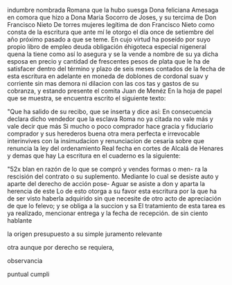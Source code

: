 indumbre nombrada Romana que la hubo suesga Dona feliciana Amesaga en comora que hizo a Dona Maria Socorro de Joses, y su tercima de Don Francisco Nieto
De torres mujeres legítima de don Francisco Nieto como consta de la escritura que ante mí le otorgo el día once de setiembre del año próximo pasado a que se teme. En cujo virtud ha poseído por suyo propio libro de empleo
deuda obligación éhigoteca especial nigeneral quena la
tiene como así lo asegura y se la vende a nombre de su
ya dicha esposa en precio y cantidad de frescentes
pesos de plata que le ha de satisfacer dentro del término
y
plazo de seis meses contados de la fecha de esta escritura
en adelante en moneda de doblones de cordonal
suav y corriente sin mas demora ni dilacion con las cos
tas y gastos de su cobranza, y estando presente el comita
Juan de Menéz
En la hoja de papel que se muestra, se encuentra escrito el siguiente texto:

"Que ha salido de su recibo, que se inserta y dice así: En consecuencia declara dicho vendedor que la esclava Roma no ya citada no vale más y vale decir que más
Si mucho o poco comprador hace gracia y fiduciario comprador y sus herederos buena otra mera perfecta e irrevocable interinvives con la insimudacion y renunciacion de cesaria sobre que renuncia la ley del ordenamiento Real fecha en cortes de Alcalá de Henares y demas que hay
La escritura en el cuaderno es la siguiente:

"52x blan en razón de lo que se compró y vendes formas o men- ra la rescisión del contrato o su suplemento. Mediante lo cual se desiste auto y aparte del derecho de acción pose-
Aguar se asiste a don y aparta la herencia de este
Lo de esto otorga a su favor esta escritura por la que ha de ser visto haberla adquirido sin que necesite de otro acto de apreciación de que lo felevo; y se obliga a la succion y sa
El tratamiento de esta tarea es ya realizado, mencionar entrega y la fecha de recepción.
de
sin
ciento
hablante

la
origen
presupuesto
a
su
simple
juramento
relevante

otra
aunque
por
derecho
se
requiera,

observancia

puntual
cumpli